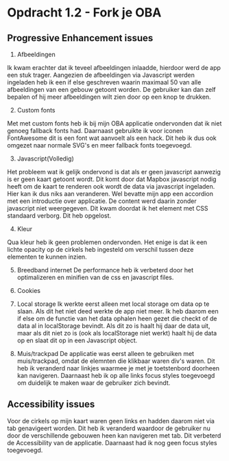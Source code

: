 # Opdracht 1.2 - Fork je OBA

## Progressive Enhancement issues
1. Afbeeldingen

Ik kwam erachter dat ik teveel afbeeldingen inlaadde, hierdoor werd de app een stuk trager. Aangezien de afbeeldingen via Javascript werden ingeladen heb ik een if else geschreven waarin maximaal 50 van alle afbeeldingen van een gebouw getoont worden. De gebruiker kan dan zelf bepalen of hij meer afbeeldingen wilt zien door op een knop te drukken.

2. Custom fonts

Met met custom fonts heb ik bij mijn OBA applicatie ondervonden dat ik niet genoeg fallback fonts had. Daarnaast gebruikte ik voor iconen FontAwesome dit is een font wat aanvoelt als een hack. Dit heb ik dus ook omgezet naar normale SVG's en meer fallback fonts toegevoegd.

3. Javascript(Volledig)

Het probleem wat ik gelijk ondervond is dat als er geen javascript aanwezig is er geen kaart getoont wordt. Dit komt door dat Mapbox javascript nodig heeft om de kaart te renderen ook wordt de data via javascript ingeladen. Hier kan ik dus niks aan veranderen. Wel bevatte mijn app een accordion met een introductie over applicatie. De content werd daarin zonder javascript niet weergegeven. Dit kwam doordat ik het element met CSS standaard verborg. Dit heb opgelost.

4. Kleur

Qua kleur heb ik geen problemen ondervonden. Het enige is dat ik een lichte opacity op de cirkels heb ingesteld om verschil tussen deze elementen te kunnen inzien.

5. Breedband internet
De performance heb ik verbeterd door het optimalizeren en minifien van de css en javascript files.

6. Cookies

7. Local storage
Ik werkte eerst alleen met local storage om data op te slaan. Als dit het niet deed werkte de app niet meer. Ik heb daarom een if else om de functie van het data ophalen heen gezet die checkt of de data al in localStorage bevindt. Als dit zo is haalt hij daar de data uit, maar als dit niet zo is (ook als localStorage niet werkt) haalt hij de data op en slaat dit op in een Javascript object.

8. Muis/trackpad
De applicatie was eerst alleen te gebruiken met muis/trackpad, omdat de elemnten die klikbaar waren div's waren. Dit heb ik veranderd naar linkjes waarmee je met je toetstenbord doorheen kan navigeren. Daarnaast heb ik op alle links focus styles toegevoegd om duidelijk te maken waar de gebruiker zich bevindt.

## Accessibility issues

Voor de cirkels op mijn kaart waren geen links en hadden daarom niet via tab genavigeert worden. Dit heb ik veranderd waardoor de gebruiker nu door de verschillende gebouwen heen kan navigeren met tab. Dit verbeterd de Accessibility van de applicatie. Daarnaast had ik nog geen focus styles toegevoegd.

